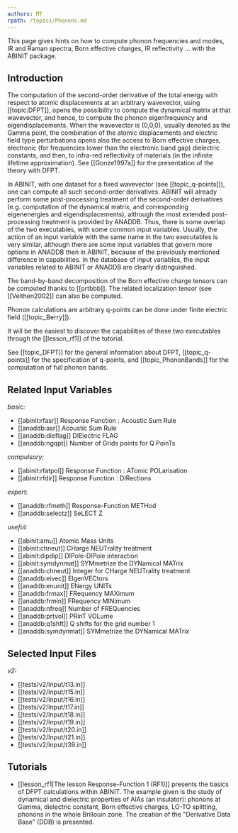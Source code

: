 ```yaml
---
authors: MT
rpath: /topics/Phonons.md
---
```

<!--
This file is automatically generated by mksite.py. All changes will be lost.
Change the input yaml files or the python code
-->

This page gives hints on how to compute phonon frequencies and modes, IR and Raman spectra, Born effective
charges, IR reflectivity ... with the ABINIT package.

## Introduction

The computation of the second-order derivative of the total energy with
respect to atomic displacements at an arbitrary wavevector, using
[[topic:DFPT]], opens the possibility to compute the dynamical matrix at that
wavevector, and hence, to compute the phonon eigenfrequency and
eigendisplacements. When the wavevector is (0,0,0), usually denoted as the
Gamma point, the combination of the atomic displacements and electric field
type perturbations opens also the access to Born effective charges, electronic
(for frequencies lower than the electronic band gap) dielectric constants, and
then, to infra-red reflectivity of materials (in the infinite lifetime
approximation). See [[Gonze1997a]] for the presentation of the theory with
DFPT.

In ABINIT, with one dataset for a fixed wavevector (see [[topic_q-points]]),
one can compute all such second-order derivatives. ABINIT will already perform
some post-processing treatment of the second-order derivatives (e.g.
computation of the dynamical matrix, and corresponding eigenenergies and
eigendisplacements), although the most extended post-processing treatment is
provided by ANADDB. Thus, there is some overlap of the two executables, with
some common input variables. Usually, the action of an input variable with the
same name in the two executables is very similar, although there are some
input variables that govern more options in ANADDB then in ABINIT, because of
the previously mentioned difference in capabilities. In the database of input
variables, the input variables related to ABINIT or ANADDB are clearly
distinguished.

The band-by-band decomposition of the Born effective charge tensors can be
computed thanks to [[prtbbb]]. The related localization tensor (see
[[Veithen2002]] can also be computed.

Phonon calculations are arbitrary q-points can be done under finite electric
field ([[topic_Berry]]).

It will be the easiest to discover the capabilities of these two executables
through the [[lesson_rf1]] of the tutorial.

See [[topic_DFPT]] for the general information about DFPT, [[topic_q-points]]
for the specification of q-points, and [[topic_PhononBands]] for the
computation of full phonon bands.



## Related Input Variables

*basic:*

- [[abinit:rfasr]]  Response Function : Acoustic Sum Rule
- [[anaddb:asr]]  Acoustic Sum Rule
- [[anaddb:dieflag]]  DIElectric FLAG
- [[anaddb:ngqpt]]  Number of Grids points for Q PoinTs
 
*compulsory:*

- [[abinit:rfatpol]]  Response Function : ATomic POLarisation
- [[abinit:rfdir]]  Response Function : DIRections
 
*expert:*

- [[anaddb:rfmeth]]  Response-Function METHod
- [[anaddb:selectz]]  SeLECT Z
 
*useful:*

- [[abinit:amu]]  Atomic Mass Units
- [[abinit:chneut]]  CHarge NEUTrality treatment 
- [[abinit:dipdip]]  DIPole-DIPole interaction 
- [[abinit:symdynmat]]  SYMmetrize the DYNamical MATrix
- [[anaddb:chneut]]  Integer for CHarge NEUTrality treatment
- [[anaddb:eivec]]  EIgenVECtors
- [[anaddb:enunit]]  ENergy UNITs
- [[anaddb:frmax]]  FRequency MAXimum
- [[anaddb:frmin]]  FRequency MINimum
- [[anaddb:nfreq]]  Number of FREQuencies
- [[anaddb:prtvol]]  PRinT VOLume
- [[anaddb:q1shft]]  Q shifts for the grid number 1
- [[anaddb:symdynmat]]  SYMmetrize the DYNamical MATrix
 

## Selected Input Files

*v2:*

- [[tests/v2/Input/t13.in]]
- [[tests/v2/Input/t15.in]]
- [[tests/v2/Input/t16.in]]
- [[tests/v2/Input/t17.in]]
- [[tests/v2/Input/t18.in]]
- [[tests/v2/Input/t19.in]]
- [[tests/v2/Input/t20.in]]
- [[tests/v2/Input/t21.in]]
- [[tests/v2/Input/t39.in]]
 

## Tutorials

* [[lesson_rf1|The lesson Response-Function 1 (RF1)]] presents the basics of DFPT calculations within ABINIT. The example given is the study of dynamical and dielectric properties of AlAs (an insulator): phonons at Gamma, dielectric constant, Born effective charges, LO-TO splitting, phonons in the whole Brillouin zone. The creation of the "Derivative Data Base" (DDB) is presented.

